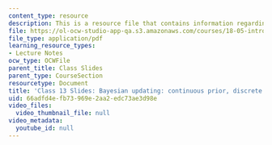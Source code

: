 ```yaml
---
content_type: resource
description: This is a resource file that contains information regarding class 13.
file: https://ol-ocw-studio-app-qa.s3.amazonaws.com/courses/18-05-introduction-to-probability-and-statistics-spring-2014/66adfd4efb73969e2aa2edc73ae3d98e_MIT18_05S14_class13_slides.pdf
file_type: application/pdf
learning_resource_types:
- Lecture Notes
ocw_type: OCWFile
parent_title: Class Slides
parent_type: CourseSection
resourcetype: Document
title: 'Class 13 Slides: Bayesian updating: continuous prior, discrete data'
uid: 66adfd4e-fb73-969e-2aa2-edc73ae3d98e
video_files:
  video_thumbnail_file: null
video_metadata:
  youtube_id: null
---
```

